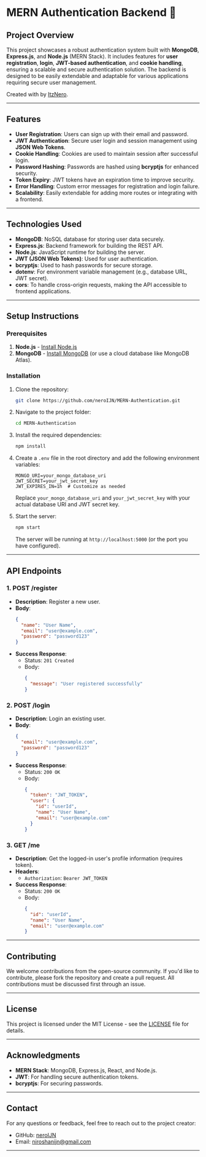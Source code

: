 # MERN Authentication Backend 🚀

## Project Overview
This project showcases a robust authentication system built with **MongoDB**, **Express.js**, and **Node.js** (MERN Stack). It includes features for **user registration**, **login**, **JWT-based authentication**, and **cookie handling**, ensuring a scalable and secure authentication solution. The backend is designed to be easily extendable and adaptable for various applications requiring secure user management.

Created with by [ItzNero](https://github.com/neroIJN).

---

## Features

- **User Registration**: Users can sign up with their email and password.
- **JWT Authentication**: Secure user login and session management using **JSON Web Tokens**.
- **Cookie Handling**: Cookies are used to maintain session after successful login.
- **Password Hashing**: Passwords are hashed using **bcryptjs** for enhanced security.
- **Token Expiry**: JWT tokens have an expiration time to improve security.
- **Error Handling**: Custom error messages for registration and login failure.
- **Scalability**: Easily extendable for adding more routes or integrating with a frontend.

---

## Technologies Used

- **MongoDB**: NoSQL database for storing user data securely.
- **Express.js**: Backend framework for building the REST API.
- **Node.js**: JavaScript runtime for building the server.
- **JWT (JSON Web Tokens)**: Used for user authentication.
- **bcryptjs**: Used to hash passwords for secure storage.
- **dotenv**: For environment variable management (e.g., database URL, JWT secret).
- **cors**: To handle cross-origin requests, making the API accessible to frontend applications.

---

## Setup Instructions

### Prerequisites

1. **Node.js** - [Install Node.js](https://nodejs.org/en/download/)
2. **MongoDB** - [Install MongoDB](https://www.mongodb.com/try/download/community) (or use a cloud database like MongoDB Atlas).

### Installation

1. Clone the repository:

    ```bash
    git clone https://github.com/neroIJN/MERN-Authentication.git
    ```

2. Navigate to the project folder:

    ```bash
    cd MERN-Authentication
    ```

3. Install the required dependencies:

    ```bash
    npm install
    ```

4. Create a `.env` file in the root directory and add the following environment variables:

    ```env
    MONGO_URI=your_mongo_database_uri
    JWT_SECRET=your_jwt_secret_key
    JWT_EXPIRES_IN=1h  # Customize as needed
    ```

    Replace `your_mongo_database_uri` and `your_jwt_secret_key` with your actual database URI and JWT secret key.

5. Start the server:

    ```bash
    npm start
    ```

    The server will be running at `http://localhost:5000` (or the port you have configured).

---

## API Endpoints

### 1. **POST /register**
   - **Description**: Register a new user.
   - **Body**: 
     ```json
     {
       "name": "User Name",
       "email": "user@example.com",
       "password": "password123"
     }
     ```
   - **Success Response**:
     - Status: `201 Created`
     - Body: 
       ```json
       {
         "message": "User registered successfully"
       }
       ```

### 2. **POST /login**
   - **Description**: Login an existing user.
   - **Body**:
     ```json
     {
       "email": "user@example.com",
       "password": "password123"
     }
     ```
   - **Success Response**:
     - Status: `200 OK`
     - Body: 
       ```json
       {
         "token": "JWT_TOKEN",
         "user": {
           "id": "userId",
           "name": "User Name",
           "email": "user@example.com"
         }
       }
       ```

### 3. **GET /me**
   - **Description**: Get the logged-in user's profile information (requires token).
   - **Headers**:
     - `Authorization`: `Bearer JWT_TOKEN`
   - **Success Response**:
     - Status: `200 OK`
     - Body: 
       ```json
       {
         "id": "userId",
         "name": "User Name",
         "email": "user@example.com"
       }
       ```

---

## Contributing

We welcome contributions from the open-source community. If you'd like to contribute, please fork the repository and create a pull request. All contributions must be discussed first through an issue.

---

## License

This project is licensed under the MIT License - see the [LICENSE](LICENSE) file for details.

---

## Acknowledgments

- **MERN Stack**: MongoDB, Express.js, React, and Node.js.
- **JWT**: For handling secure authentication tokens.
- **bcryptjs**: For securing passwords.

---

## Contact

For any questions or feedback, feel free to reach out to the project creator:

- GitHub: [neroIJN](https://github.com/neroIJN)
- Email: [niroshanijn@gmail.com](mailto:niroshanijn@gmail.com)


---

